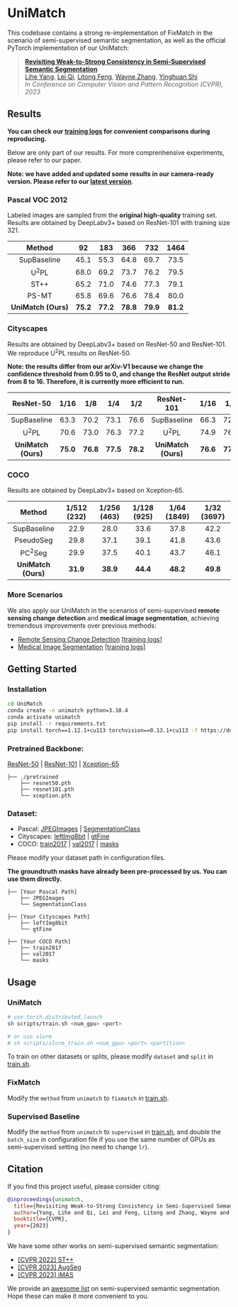# UniMatch

This codebase contains a strong re-implementation of FixMatch in the scenario of semi-supervised semantic segmentation, as well as the official PyTorch implementation of our UniMatch:

> **[Revisiting Weak-to-Strong Consistency in Semi-Supervised Semantic Segmentation](https://arxiv.org/abs/2208.09910)**</br>
> [Lihe Yang](https://liheyoung.github.io), [Lei Qi](http://palm.seu.edu.cn/qilei), [Litong Feng](https://scholar.google.com/citations?user=PnNAAasAAAAJ&hl=en), [Wayne Zhang](http://www.statfe.com), [Yinghuan Shi](https://cs.nju.edu.cn/shiyh/index.htm)</br>
> *In Conference on Computer Vision and Pattern Recognition (CVPR), 2023*

## Results

**You can check our [training logs](https://github.com/LiheYoung/UniMatch/blob/main/training-logs) for convenient comparisons during reproducing.**

Below are only part of our results. For more comprenhensive experiments, please refer to our paper. 

**Note: we have added and updated some results in our camera-ready version. Please refer to our [latest version](https://arxiv.org/abs/2208.09910)**.

### Pascal VOC 2012

Labeled images are sampled from the **original high-quality** training set. Results are obtained by DeepLabv3+ based on ResNet-101 with training size 321.

| Method                      | 92        | 183       | 366       | 732       | 1464        |
| :-------------------------: | :-------: | :-------: | :-------: | :-------: | :---------: |
| SupBaseline                 | 45.1      | 55.3      | 64.8      | 69.7      | 73.5        |
| U<sup>2</sup>PL             | 68.0      | 69.2      | 73.7      | 76.2      | 79.5        |
| ST++                        | 65.2      | 71.0      | 74.6      | 77.3      | 79.1        |
| PS-MT                       | 65.8      | 69.6      | 76.6      | 78.4      | 80.0        |
| **UniMatch (Ours)**         | **75.2**  | **77.2**  | **78.8**  | **79.9**  | **81.2**    |


### Cityscapes

Results are obtained by DeepLabv3+ based on ResNet-50 and ResNet-101. We reproduce U<sup>2</sup>PL results on ResNet-50.

**Note: the results differ from our arXiv-V1 because we change the confidence threshold from 0.95 to 0, and change the ResNet output stride from 8 to 16. Therefore, it is currently more efficient to run.**

| ResNet-50                   | 1/16      | 1/8       | 1/4       | 1/2       | ResNet-101           | 1/16        | 1/8         | 1/4         | 1/2         |
| :-------------------------: | :-------: | :-------: | :-------: | :-------: | :------------------: | :---------: | :---------: | :---------: | :---------: |
| SupBaseline                 | 63.3      | 70.2      | 73.1      | 76.6      | SupBaseline          | 66.3        | 72.8        | 75.0        | 78.0        |
| U<sup>2</sup>PL             | 70.6      | 73.0      | 76.3      | 77.2      | U<sup>2</sup>PL      | 74.9        | 76.5        | 78.5        | 79.1        |
| **UniMatch (Ours)**         | **75.0**  | **76.8**  | **77.5**  | **78.2**  | **UniMatch (Ours)**  | **76.6**    | **77.9**    | **79.2**    | **79.5**    |


### COCO

Results are obtained by DeepLabv3+ based on Xception-65.

| Method                      | 1/512 (232) | 1/256 (463) | 1/128 (925) | 1/64 (1849) | 1/32 (3697) |
| :-------------------------: | :---------: | :---------: | :---------: | :---------: | :---------: |
| SupBaseline                 | 22.9        | 28.0        | 33.6        | 37.8        | 42.2        |
| PseudoSeg                   | 29.8        | 37.1        | 39.1        | 41.8        | 43.6        |
| PC<sup>2</sup>Seg           | 29.9        | 37.5        | 40.1        | 43.7        | 46.1        |
| **UniMatch (Ours)**         | **31.9**    | **38.9**    | **44.4**    | **48.2**    | **49.8**    |


### More Scenarios

We also apply our UniMatch in the scenarios of semi-supervised **remote sensing change detection** and **medical image segmentation**, achieving tremendous improvements over previous methods:

- [Remote Sensing Change Detection](https://github.com/LiheYoung/UniMatch/blob/main/more-scenarios/remote-sensing) [[training logs]](https://github.com/LiheYoung/UniMatch/blob/main/more-scenarios/remote-sensing/training-logs)
- [Medical Image Segmentation](https://github.com/LiheYoung/UniMatch/blob/main/more-scenarios/medical) [[training logs]](https://github.com/LiheYoung/UniMatch/blob/main/more-scenarios/medical/training-logs)

## Getting Started

### Installation

```bash
cd UniMatch
conda create -n unimatch python=3.10.4
conda activate unimatch
pip install -r requirements.txt
pip install torch==1.12.1+cu113 torchvision==0.13.1+cu113 -f https://download.pytorch.org/whl/torch_stable.html
```

### Pretrained Backbone:

[ResNet-50](https://drive.google.com/file/d/1mqUrqFvTQ0k5QEotk4oiOFyP6B9dVZXS/view?usp=sharing) | [ResNet-101](https://drive.google.com/file/d/1Rx0legsMolCWENpfvE2jUScT3ogalMO8/view?usp=sharing) | [Xception-65](https://drive.google.com/open?id=1_j_mE07tiV24xXOJw4XDze0-a0NAhNVi)

```
├── ./pretrained
    ├── resnet50.pth
    ├── resnet101.pth
    └── xception.pth
```

### Dataset:

- Pascal: [JPEGImages](http://host.robots.ox.ac.uk/pascal/VOC/voc2012/VOCtrainval_11-May-2012.tar) | [SegmentationClass](https://drive.google.com/file/d/1ikrDlsai5QSf2GiSUR3f8PZUzyTubcuF/view?usp=sharing)
- Cityscapes: [leftImg8bit](https://www.cityscapes-dataset.com/file-handling/?packageID=3) | [gtFine](https://drive.google.com/file/d/1E_27g9tuHm6baBqcA7jct_jqcGA89QPm/view?usp=sharing)
- COCO: [train2017](http://images.cocodataset.org/zips/train2017.zip) | [val2017](http://images.cocodataset.org/zips/val2017.zip) | [masks](https://drive.google.com/file/d/166xLerzEEIbU7Mt1UGut-3-VN41FMUb1/view?usp=sharing)

Please modify your dataset path in configuration files.

**The groundtruth masks have already been pre-processed by us. You can use them directly.**

```
├── [Your Pascal Path]
    ├── JPEGImages
    └── SegmentationClass
    
├── [Your Cityscapes Path]
    ├── leftImg8bit
    └── gtFine
    
├── [Your COCO Path]
    ├── train2017
    ├── val2017
    └── masks
```

## Usage

### UniMatch

```bash
# use torch.distributed.launch
sh scripts/train.sh <num_gpu> <port>

# or use slurm
# sh scripts/slurm_train.sh <num_gpu> <port> <partition>
```

To train on other datasets or splits, please modify
``dataset`` and ``split`` in [train.sh](https://github.com/LiheYoung/UniMatch/blob/main/scripts/train.sh).

### FixMatch

Modify the ``method`` from ``unimatch`` to ``fixmatch`` in [train.sh](https://github.com/LiheYoung/UniMatch/blob/main/scripts/train.sh).

### Supervised Baseline

Modify the ``method`` from ``unimatch`` to ``supervised`` in [train.sh](https://github.com/LiheYoung/UniMatch/blob/main/scripts/train.sh), and double the ``batch_size`` in configuration file if you use the same number of GPUs as semi-supervised setting (no need to change ``lr``). 


## Citation

If you find this project useful, please consider citing:

```bibtex
@inproceedings{unimatch,
  title={Revisiting Weak-to-Strong Consistency in Semi-Supervised Semantic Segmentation},
  author={Yang, Lihe and Qi, Lei and Feng, Litong and Zhang, Wayne and Shi, Yinghuan},
  booktitle={CVPR},
  year={2023}
}
```

We have some other works on semi-supervised semantic segmentation:

- [[CVPR 2022] ST++](https://github.com/LiheYoung/ST-PlusPlus) 
- [[CVPR 2023] AugSeg](https://github.com/ZhenZHAO/AugSeg)
- [[CVPR 2023] iMAS](https://github.com/ZhenZHAO/iMAS)

We provide an [awesome list](./docs/SemiSeg.md) on semi-supervised semantic segmentation. Hope these can make it more convenient to you.